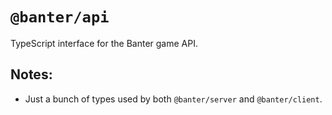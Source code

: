 # `@banter/api`

TypeScript interface for the Banter game API.

## Notes:

- Just a bunch of types used by both `@banter/server` and `@banter/client`.
